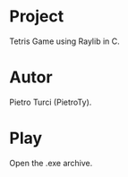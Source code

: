 # Project
 Tetris Game using Raylib in C.

# Autor
 Pietro Turci (PietroTy).

# Play
 Open the .exe archive.